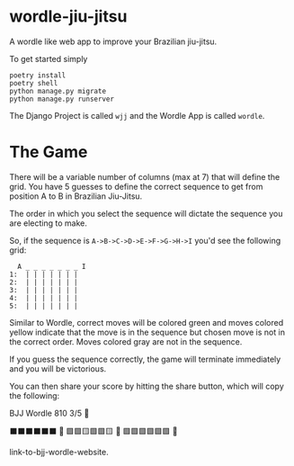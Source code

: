 # wordle-jiu-jitsu
A wordle like web app to improve your Brazilian jiu-jitsu.

To get started simply
```
poetry install
poetry shell
python manage.py migrate
python manage.py runserver
```

The Django Project is called `wjj` and the Wordle App
is called `wordle`.


# The Game

There will be a variable number of columns (max at 7) that will define the grid.
You have 5 guesses to define the correct sequence to get from position A to B 
in Brazilian Jiu-Jitsu.

The order in which you select the sequence will dictate the sequence you are
electing to make.

So, if the sequence is `A->B->C->D->E->F->G->H->I` you'd see the following grid:

```
  A _ _ _ _ _ _ _ I
1:  | | | | | | |
2:  | | | | | | |
3:  | | | | | | |
4:  | | | | | | |
5:  | | | | | | |
```

Similar to Wordle, correct moves will be colored green and moves colored yellow
indicate that the move is in the sequence but chosen move is not in the correct 
order. Moves colored gray are not in the sequence.

If you guess the sequence correctly, the game will terminate immediately and you 
will be victorious.

You can then share your score by hitting the share button, which will copy the 
following:

BJJ Wordle 810 3/5 🤙

⬛⬛⬛⬛⬛⬛ 👊
🟩🟩🟨🟩🟩🟨 🤞
🟩🟩🟩🟩🟩🟩 🤝

link-to-bjj-wordle-website.
